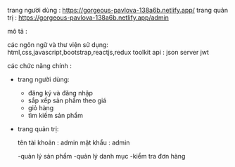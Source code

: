 
trang người dùng : https://gorgeous-pavlova-138a6b.netlify.app/
trang quản trị : https://gorgeous-pavlova-138a6b.netlify.app/admin


mô tả : 

các ngôn ngữ và thư viện sử dụng: html,css,javascript,bootstrap,reactjs,redux toolkit
api : json server jwt 



các chức năng chính : 


- trang người dùng:

    - đăng ký và đăng nhập
    - sắp xếp sản phẩm theo giá
    - giỏ hàng
    - tìm kiếm sản phẩm




- trang quản trị:

    tên tài khoản : admin
    mật khẩu : admin



    -quản lý sản phẩm
    -quản lý danh mục
    -kiểm tra đơn hàng

